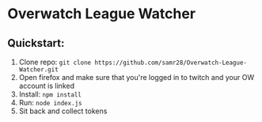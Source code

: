# Overwatch League Watcher

## Quickstart:
1. Clone repo: `git clone https://github.com/samr28/Overwatch-League-Watcher.git`
2. Open firefox and make sure that you're logged in to twitch and your OW account is linked
3. Install: `npm install`
4. Run: `node index.js`
5. Sit back and collect tokens